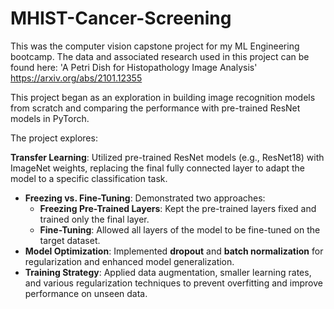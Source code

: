 # MHIST-Cancer-Screening
This was the computer vision capstone project for my ML Engineering bootcamp. The data and associated research used in this project can be found here: 'A Petri Dish for Histopathology Image Analysis' https://arxiv.org/abs/2101.12355

This project began as an exploration in building image recognition models from scratch and comparing the performance with pre-trained ResNet models in PyTorch.  

The project explores:

**Transfer Learning**: Utilized pre-trained ResNet models (e.g., ResNet18) with ImageNet weights, replacing the final fully connected layer to adapt the model to a specific classification task.
- **Freezing vs. Fine-Tuning**: Demonstrated two approaches:
  - **Freezing Pre-Trained Layers**: Kept the pre-trained layers fixed and trained only the final layer.
  - **Fine-Tuning**: Allowed all layers of the model to be fine-tuned on the target dataset.
- **Model Optimization**: Implemented **dropout** and **batch normalization** for regularization and enhanced model generalization.
- **Training Strategy**: Applied data augmentation, smaller learning rates, and various regularization techniques to prevent overfitting and improve performance on unseen data.

